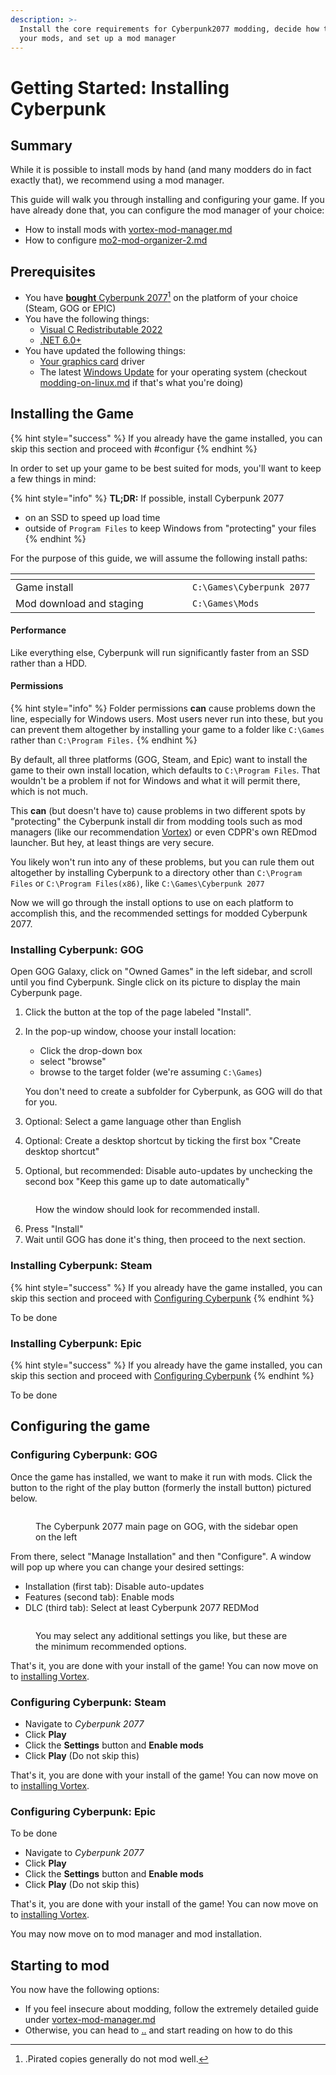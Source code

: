 ```yaml
---
description: >-
  Install the core requirements for Cyberpunk2077 modding, decide how to manage
  your mods, and set up a mod manager
---
```


# Getting Started: Installing Cyberpunk

## Summary

While it is possible to  install mods by hand (and many modders do in fact exactly that), we recommend using a mod manager.&#x20;

This guide will walk you through installing and configuring your game. If you have already done that, you can configure the mod manager of your choice:

* How to install mods with [vortex-mod-manager.md](vortex-mod-manager.md "mention")
* How to configure [mo2-mod-organizer-2.md](mo2-mod-organizer-2.md "mention")

## Prerequisites

* You have [**bought** Cyberpunk 2077](#user-content-fn-1)[^1] on the platform of your choice (Steam, GOG or EPIC)
* You have the following things:
  * [Visual C Redistributable 2022](https://aka.ms/vs/17/release/vc\_redist.x64.exe)
  * [.NET 6.0+](https://dotnet.microsoft.com/en-us/download/dotnet/6.0)
* You have updated the following things:
  * [Your graphics card](https://www.wikihow.com/Update-Your-Graphics-Driver) driver
  * The latest [Windows Update](https://www.wikihow.com/Update-Windows) for your operating system (checkout [modding-on-linux.md](../modding-on-linux.md "mention") if that's what you're doing)

## Installing the Game

{% hint style="success" %}
If you already have the game installed, you can skip this section and proceed with #configur
{% endhint %}

In order to set up your game to be best suited for mods, you'll want to keep a few things in mind:

{% hint style="info" %}
**TL;DR:** If possible, install Cyberpunk 2077

* on an SSD to speed up load time
* outside of `Program Files` to keep Windows from "protecting" your files
{% endhint %}

For the purpose of this guide, we will assume the following install paths:

<table data-header-hidden><thead><tr><th width="267"></th><th></th></tr></thead><tbody><tr><td>Game install</td><td><code>C:\Games\Cyberpunk 2077</code></td></tr><tr><td>Mod download and staging</td><td><code>C:\Games\Mods</code></td></tr></tbody></table>

#### Performance

Like everything else, Cyberpunk will run significantly faster from an SSD rather than a HDD.

#### Permissions

{% hint style="info" %}
Folder permissions **can** cause problems down the line, especially for Windows users. Most users never run into these, but you can prevent them altogether by installing your game to a folder like  `C:\Games` rather than `C:\Program Files.`
{% endhint %}

By default, all three platforms (GOG, Steam, and Epic) want to install the game to their own install location, which defaults to `C:\Program Files`. That wouldn't be a problem if not for Windows and what it will permit there, which is not much.&#x20;

This **can** (but doesn't have to) cause problems in two different spots by "protecting" the Cyberpunk install dir from modding tools such as mod managers (like our recommendation [Vortex](vortex-mod-manager.md)) or even CDPR's own REDmod launcher. But hey, at least things are very secure.

You likely won't run into any of these problems, but you can rule them out altogether by installing Cyberpunk to a directory other than `C:\Program Files` or `C:\Program Files(x86)`, like `C:\Games\Cyberpunk 2077`

Now we will go through the install options to use on each platform to accomplish this, and the recommended settings for modded Cyberpunk 2077.

### Installing Cyberpunk: GOG

Open GOG Galaxy, click on "Owned Games" in the left sidebar, and scroll until you find Cyberpunk. Single click on its picture to display the main Cyberpunk page.&#x20;

1. Click the button at the top of the page labeled "Install".&#x20;
2.  In the pop-up window, choose your install location:

    * Click the drop-down box
    * select "browse"
    * browse to the target folder (we're assuming `C:\Games`)&#x20;

    You don't need to create a subfolder for Cyberpunk, as GOG will do that for you.
3. Optional: Select a game language other than English
4. Optional: Create a desktop shortcut by ticking the first box "Create desktop shortcut"
5. Optional, but recommended: Disable auto-updates by unchecking the second box "Keep this game up to date automatically"

<figure><img src="../../../.gitbook/assets/image (107).png" alt=""><figcaption><p>How the window should look for recommended install.</p></figcaption></figure>

6. Press "Install"
7. Wait until GOG has done it's thing, then proceed to the next section.

### Installing Cyberpunk: Steam

{% hint style="success" %}
If you already have the game installed, you can skip this section and proceed with [Configuring Cyberpunk](./#configuring-cyberpunk-steam)
{% endhint %}

To be done

### Installing Cyberpunk: Epic

{% hint style="success" %}
If you already have the game installed, you can skip this section and proceed with [Configuring Cyberpunk](./#configuring-cyberpunk-epic)
{% endhint %}

To be done

## Configuring the game

### Configuring Cyberpunk: GOG

Once the game has installed, we want to make it run with mods. Click the button to the right of the play button (formerly the install button) pictured below.

<figure><img src="../../../.gitbook/assets/image (73).png" alt=""><figcaption><p>The Cyberpunk 2077 main page on GOG, with the sidebar open on the left</p></figcaption></figure>

From there, select "Manage Installation" and then "Configure". A window will pop up where you can change your desired settings:

* Installation (first tab): Disable auto-updates
* Features (second tab): Enable mods
* DLC (third tab): Select at least Cyberpunk 2077 REDMod

<figure><img src="../../../.gitbook/assets/image (109).png" alt=""><figcaption><p>You may select any additional settings you like, but these are the minimum recommended options.</p></figcaption></figure>

That's it, you are done with your install of the game! You can now move on to [installing Vortex](vortex-mod-manager.md).

### Configuring Cyberpunk: Steam

* Navigate to _Cyberpunk 2077_
* Click **Play**
* Click the **Settings** button and **Enable mods**
* Click **Play** (Do not skip this)

That's it, you are done with your install of the game! You can now move on to [installing Vortex](vortex-mod-manager.md).

### Configuring Cyberpunk: Epic

To be done

* Navigate to _Cyberpunk 2077_
* Click **Play**
* Click the **Settings** button and **Enable mods**
* Click **Play** (Do not skip this)

That's it, you are done with your install of the game! You can now move on to [installing Vortex](vortex-mod-manager.md).

You may now move on to mod manager and mod installation.

## Starting to mod

You now have the following options:

* If you feel insecure about modding, follow the extremely detailed guide under [vortex-mod-manager.md](vortex-mod-manager.md "mention")
* Otherwise, you can head to [..](../ "mention") and start reading on how to do this

[^1]: .Pirated copies generally do not mod well.
